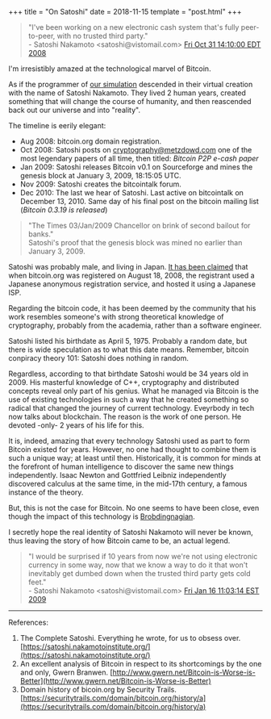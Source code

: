+++
title = "On Satoshi"
date = 2018-11-15
template = "post.html"
+++

> "I've been working on a new electronic cash system that's fully peer-to-peer, with no trusted third party."  
> \- Satoshi Nakamoto <satoshi<span></span>@vistomail.com> [Fri Oct 31 14:10:00 EDT 2008](http://www.metzdowd.com/pipermail/cryptography/2008-October/014810.html)

I'm irresistibly amazed at the technological marvel of Bitcoin.

As if the programmer of [our simulation](https://en.wikipedia.org/wiki/Simulation_hypothesis) descended in their virtual creation with the name of Satoshi Nakamoto. They lived 2 human years, created something that will change the course of humanity, and then reascended back out our universe and into "reality".

The timeline is eerily elegant:

* Aug 2008: bitcoin.org domain registration.
* Oct 2008: Satoshi posts on cryptography@metzdowd.com one of the most legendary papers of all time, then titled: *Bitcoin P2P e-cash paper*
* Jan 2009: Satoshi releases Bitcoin v0.1 on Sourceforge and mines the genesis block at January 3, 2009, 18:15:05 UTC.
* Nov 2009: Satoshi creates the bitcointalk forum.
* Dec 2010: The last we hear of Satoshi. Last active on bitcointalk on December 13, 2010. Same day of his final post on the bitcoin mailing list (*Bitcoin 0.3.19 is released*)

> "The Times 03/Jan/2009 Chancellor on brink of second bailout for banks."  
> Satoshi's proof that the genesis block was mined no earlier than January 3, 2009.

Satoshi was probably male, and living in Japan. [It has been claimed](https://diginomics.com/2013/01/09/who-is-satoshi-nakamoto/) that when bitcoin.org was registered on August 18, 2008, the registrant used a Japanese anonymous registration service, and hosted it using a Japanese ISP.

Regarding the bitcoin code, it has been deemed by the community that his work resembles someone's with strong theoretical knowledge of cryptography, probably from the academia, rather than a software engineer.

Satoshi listed his birthdate as April 5, 1975. Probably a random date, but there is wide speculation as to what this date means. Remember, bitcoin conpiracy theory 101: Satoshi does nothing in random.

Regardless, according to that birthdate Satoshi would be 34 years old in 2009. His masterful knowledge of C++, cryptography and distributed concepts reveal only part of his genius. What he managed via Bitcoin is the use of existing technologies in such a way that he created something so radical that changed the journey of current technology. Eveyrbody in tech now talks about blockchain. The reason is the work of one person. He devoted -only- 2 years of his life for this.

It is, indeed, amazing that every technology Satoshi used as part to form Bitcoin existed for years. However, no one had thought to combine them is such a unique way; at least until then. Historically, it is common for minds at the forefront of human intelligence to discover the same new things independently. Isaac Newton and Gottfried Leibniz independently discovered calculus at the same time, in the mid-17th century, a famous instance of the theory.

But, this is not the case for Bitcoin. No one seems to have been close, even though the impact of this technology is [Brobdingnagian](https://youtu.be/DW9WXMp7RDo?t=87).

I secretly hope the real identity of Satoshi Nakamoto will never be known, thus leaving the story of how Bitcoin came to be, an actual legend.

> "I would be surprised if 10 years from now we're not using electronic currency in some way, now that we know a way to do it that won't inevitably get dumbed down when the trusted third party gets cold feet."  
> \- Satoshi Nakamoto <satoshi<span></span>@vistomail.com> [Fri Jan 16 11:03:14 EST 2009](http://www.metzdowd.com/pipermail/cryptography/2009-January/015014.html)

---

References:

1. The Complete Satoshi. Everything he wrote, for us to obsess over. [https://satoshi.nakamotoinstitute.org/](https://satoshi.nakamotoinstitute.org/)
2. An excellent analysis of Bitcoin in respect to its shortcomings by the one and only, Gwern Branwen. [http://www.gwern.net/Bitcoin-is-Worse-is-Better](http://www.gwern.net/Bitcoin-is-Worse-is-Better)
3. Domain history of bicoin.org by Security Trails. [https://securitytrails.com/domain/bitcoin.org/history/a](https://securitytrails.com/domain/bitcoin.org/history/a)
